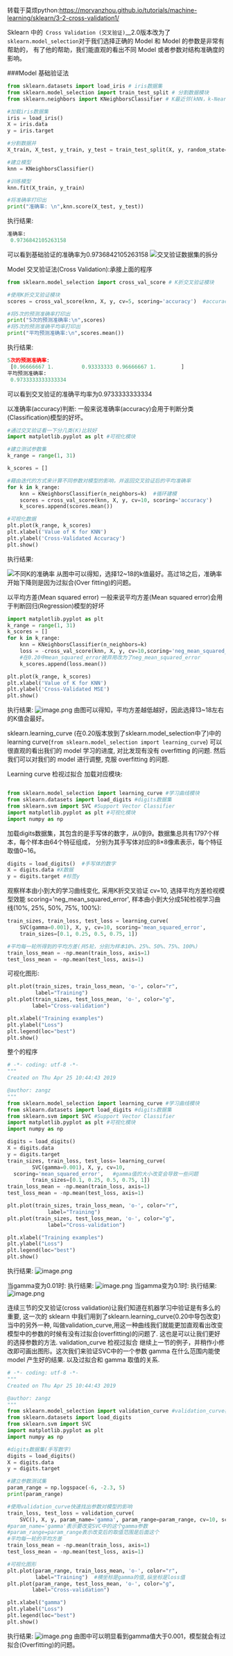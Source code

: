 转载于莫烦python:https://morvanzhou.github.io/tutorials/machine-learning/sklearn/3-2-cross-validation1/

Sklearn 中的` Cross Validation (交叉验证)`__2.0版本改为了`sklearn.model_selection`对于我们选择正确的 Model 和 Model 的参数是非常有帮助的， 有了他的帮助，我们能直观的看出不同 Model 或者参数对结构准确度的影响。

###Model 基础验证法
```python
from sklearn.datasets import load_iris # iris数据集
from sklearn.model_selection import train_test_split # 分割数据模块
from sklearn.neighbors import KNeighborsClassifier # K最近邻(kNN，k-NearestNeighbor)分类算法

#加载iris数据集
iris = load_iris()
X = iris.data
y = iris.target

#分割数据并
X_train, X_test, y_train, y_test = train_test_split(X, y, random_state=4)

#建立模型
knn = KNeighborsClassifier()

#训练模型
knn.fit(X_train, y_train)

#将准确率打印出
print("准确率: \n",knn.score(X_test, y_test))
```
执行结果:
```python
准确率: 
 0.9736842105263158
```

可以看到基础验证的准确率为0.9736842105263158
![交叉验证数据集的拆分](https://upload-images.jianshu.io/upload_images/14555448-9b0d96068f269251.png?imageMogr2/auto-orient/strip%7CimageView2/2/w/1240)

Model 交叉验证法(Cross Validation):承接上面的程序
```python
from sklearn.model_selection import cross_val_score # K折交叉验证模块

#使用K折交叉验证模块
scores = cross_val_score(knn, X, y, cv=5, scoring='accuracy')  #accuracy是准确率的意思

#将5次的预测准确率打印出
print("5次的预测准确率:\n",scores)
#将5次的预测准确平均率打印出
print("平均预测准确率:\n",scores.mean())

```
执行结果:
```python
5次的预测准确率:
 [0.96666667 1.         0.93333333 0.96666667 1.        ]
平均预测准确率:
 0.9733333333333334
```
可以看到交叉验证的准确平均率为0.9733333333334

以准确率(accuracy)判断:
一般来说准确率(accuracy)会用于判断分类(Classification)模型的好坏。
```python
#通过交叉验证看一下分几类(K)比较好
import matplotlib.pyplot as plt #可视化模块

#建立测试参数集
k_range = range(1, 31)

k_scores = []

#藉由迭代的方式来计算不同参数对模型的影响，并返回交叉验证后的平均准确率
for k in k_range:
    knn = KNeighborsClassifier(n_neighbors=k)  #循环建模
    scores = cross_val_score(knn, X, y, cv=10, scoring='accuracy')
    k_scores.append(scores.mean())

#可视化数据
plt.plot(k_range, k_scores)
plt.xlabel('Value of K for KNN')
plt.ylabel('Cross-Validated Accuracy')
plt.show()
```
执行结果:

![不同K的准确率](https://upload-images.jianshu.io/upload_images/14555448-a9258e1f9cf661f6.png?imageMogr2/auto-orient/strip%7CimageView2/2/w/1240)
从图中可以得知，选择12~18的k值最好。高过18之后，准确率开始下降则是因为过拟合(Over fitting)的问题。

以平均方差(Mean squared error)
一般来说平均方差(Mean squared error)会用于判断回归(Regression)模型的好坏
```python
import matplotlib.pyplot as plt
k_range = range(1, 31)
k_scores = []
for k in k_range:
    knn = KNeighborsClassifier(n_neighbors=k)
    loss = -cross_val_score(knn, X, y, cv=10,scoring='neg_mean_squared_error')  
    #在0.20中mean_squared_error被弃用改为了neg_mean_squared_error
    k_scores.append(loss.mean())

plt.plot(k_range, k_scores)
plt.xlabel('Value of K for KNN')
plt.ylabel('Cross-Validated MSE')
plt.show()
```
执行结果:
![image.png](https://upload-images.jianshu.io/upload_images/14555448-1a05928dcd9712dd.png?imageMogr2/auto-orient/strip%7CimageView2/2/w/1240)
由图可以得知，平均方差越低越好，因此选择13~18左右的K值会最好。

sklearn.learning_curve (在0.20版本放到了sklearn.model_selection中了)中的 learning curve(`from sklearn.model_selection import learning_curve`) 可以很直观的看出我们的 model 学习的进度, 对比发现有没有 overfitting 的问题. 然后我们可以对我们的 model 进行调整, 克服 overfitting 的问题.

Learning curve 检视过拟合
加载对应模块:
```python

from sklearn.model_selection import learning_curve #学习曲线模块
from sklearn.datasets import load_digits #digits数据集
from sklearn.svm import SVC #Support Vector Classifier
import matplotlib.pyplot as plt #可视化模块
import numpy as np
```
加载digits数据集，其包含的是手写体的数字，从0到9。数据集总共有1797个样本，每个样本由64个特征组成， 分别为其手写体对应的8×8像素表示，每个特征取值0~16。
```python
digits = load_digits()  #手写体的数字
X = digits.data #X数据
y = digits.target #标签y
```
观察样本由小到大的学习曲线变化, 采用K折交叉验证 cv=10, 选择平均方差检视模型效能 scoring='neg_mean_squared_error', 样本由小到大分成5轮检视学习曲线(10%, 25%, 50%, 75%, 100%):
```python
train_sizes, train_loss, test_loss = learning_curve(
    SVC(gamma=0.001), X, y, cv=10, scoring='mean_squared_error',
    train_sizes=[0.1, 0.25, 0.5, 0.75, 1])   

#平均每一轮所得到的平均方差(共5轮，分别为样本10%、25%、50%、75%、100%)
train_loss_mean = -np.mean(train_loss, axis=1)
test_loss_mean = -np.mean(test_loss, axis=1)
```
可视化图形:
```python
plt.plot(train_sizes, train_loss_mean, 'o-', color="r",
         label="Training")
plt.plot(train_sizes, test_loss_mean, 'o-', color="g",
        label="Cross-validation")

plt.xlabel("Training examples")
plt.ylabel("Loss")
plt.legend(loc="best")
plt.show()
```
整个的程序
```python
# -*- coding: utf-8 -*-
"""
Created on Thu Apr 25 10:44:43 2019

@author: zangz
"""
from sklearn.model_selection import learning_curve #学习曲线模块
from sklearn.datasets import load_digits #digits数据集
from sklearn.svm import SVC #Support Vector Classifier
import matplotlib.pyplot as plt #可视化模块
import numpy as np

digits = load_digits()
X = digits.data
y = digits.target
train_sizes, train_loss, test_loss= learning_curve(
        SVC(gamma=0.001), X, y, cv=10,  
  scoring='mean_squared_error',   #gamma值的大小改变会导致一些问题
        train_sizes=[0.1, 0.25, 0.5, 0.75, 1])
train_loss_mean = -np.mean(train_loss, axis=1)
test_loss_mean = -np.mean(test_loss, axis=1)

plt.plot(train_sizes, train_loss_mean, 'o-', color="r",
             label="Training")
plt.plot(train_sizes, test_loss_mean, 'o-', color="g",
             label="Cross-validation")

plt.xlabel("Training examples")
plt.ylabel("Loss")
plt.legend(loc="best")
plt.show()

```
执行结果:
![image.png](https://upload-images.jianshu.io/upload_images/14555448-c2fb5f5fdd0eea0a.png?imageMogr2/auto-orient/strip%7CimageView2/2/w/1240)

当gamma变为0.01时:
执行结果:
![image.png](https://upload-images.jianshu.io/upload_images/14555448-c8f6bb0ebb73e644.png?imageMogr2/auto-orient/strip%7CimageView2/2/w/1240)
当gamma变为0.1时:
执行结果:
![image.png](https://upload-images.jianshu.io/upload_images/14555448-55f1442bc21109fe.png?imageMogr2/auto-orient/strip%7CimageView2/2/w/1240)

连续三节的交叉验证(cross validation)让我们知道在机器学习中验证是有多么的重要, 这一次的 sklearn 中我们用到了sklearn.learning_curve(0.20中导包改变)当中的另外一种, 叫做validation_curve,用这一种曲线我们就能更加直观看出改变模型中的参数的时候有没有过拟合(overfitting)的问题了. 这也是可以让我们更好的选择参数的方法.
validation_curve 检视过拟合
继续上一节的例子，并稍作小修改即可画出图形。这次我们来验证SVC中的一个参数 gamma 在什么范围内能使 model 产生好的结果. 以及过拟合和 gamma 取值的关系.
```python
# -*- coding: utf-8 -*-
"""
Created on Thu Apr 25 10:44:43 2019

@author: zangz
"""
from sklearn.model_selection import validation_curve #validation_curve模块
from sklearn.datasets import load_digits 
from sklearn.svm import SVC 
import matplotlib.pyplot as plt 
import numpy as np

#digits数据集(手写数字)
digits = load_digits()
X = digits.data
y = digits.target

#建立参数测试集
param_range = np.logspace(-6, -2.3, 5)
print(param_range)

#使用validation_curve快速找出参数对模型的影响
train_loss, test_loss = validation_curve(
    SVC(), X, y, param_name='gamma', param_range=param_range, cv=10, scoring='neg_mean_squared_error')
#param_name='gamma'表示要改变SVC中的这个gamma参数
#param_range=param_range表示改变后的取值范围是后面这个
#平均每一轮的平均方差
train_loss_mean = -np.mean(train_loss, axis=1)
test_loss_mean = -np.mean(test_loss, axis=1)

#可视化图形
plt.plot(param_range, train_loss_mean, 'o-', color="r",
         label="Training")  #横坐标是gamma的值,纵坐标是loss值
plt.plot(param_range, test_loss_mean, 'o-', color="g",
        label="Cross-validation")

plt.xlabel("gamma")
plt.ylabel("Loss")
plt.legend(loc="best")
plt.show()
```
执行结果:
![image.png](https://upload-images.jianshu.io/upload_images/14555448-38c0d1cf3d023766.png?imageMogr2/auto-orient/strip%7CimageView2/2/w/1240)
由图中可以明显看到gamma值大于0.001，模型就会有过拟合(Overfitting)的问题。
